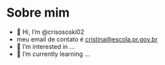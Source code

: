 # Sobre mim

- 👋 Hi, I’m @crisososki02
- meu email de contato é cristina@escola.pr.gov.br
- 👀 I’m interested in ...
- 🌱 I’m currently learning ...

